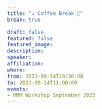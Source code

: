 ```yaml
---
title: "☕️ Coffee Break 🥐"
break: true

draft: false
featured: false
featured_image:
description:
speaker:
affiliation:
where:
from: 2023-09-14T10:30:00
to: 2023-09-14T11:00:00
events:
- MMM Workshop September 2023
---
```

